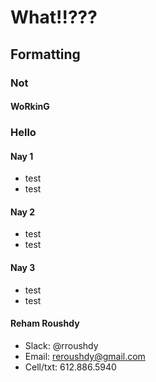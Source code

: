 # What!!??? 

## Formatting

### Not
#### WoRkinG

### Hello

#### Nay 1
* test
* test

#### Nay 2
* test
* test

#### Nay 3
* test
* test

#### Reham Roushdy
 * Slack: @rroushdy
 * Email: reroushdy@gmail.com
 * Cell/txt: 612.886.5940
